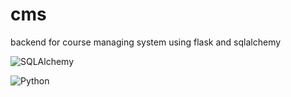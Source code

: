 # cms
backend for course managing system using flask and sqlalchemy

![SQLAlchemy](https://img.shields.io/badge/SQLAlchemy-CA4245?style=for-the-badge&logo=python&logoColor=white)

![Python](https://img.shields.io/badge/Python-3776AB?style=for-the-badge&logo=python&logoColor=white)


